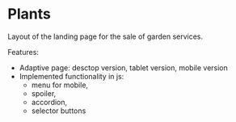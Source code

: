 # Plants

Layout of the landing page for the sale of garden services.

Features:
- Adaptive page: desctop version, tablet version, mobile version
- Implemented functionality in js:
  - menu for mobile,
  - spoiler, 
  - accordion, 
  - selector buttons
